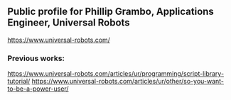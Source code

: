 ## Public profile for Phillip Grambo, Applications Engineer, Universal Robots
https://www.universal-robots.com/

### Previous works:
https://www.universal-robots.com/articles/ur/programming/script-library-tutorial/
https://www.universal-robots.com/articles/ur/other/so-you-want-to-be-a-power-user/

<!--
**phillipgramboUR/phillipgramboUR** is a ✨ _special_ ✨ repository because its `README.md` (this file) appears on your GitHub profile.

Here are some ideas to get you started:

- 🔭 I’m currently working on ...
- 🌱 I’m currently learning ...
- 👯 I’m looking to collaborate on ...
- 🤔 I’m looking for help with ...
- 💬 Ask me about ...
- 📫 How to reach me: ...
- 😄 Pronouns: ...
- ⚡ Fun fact: ...
-->
